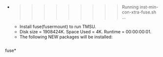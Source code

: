 * >>>>>>>>> Running inst-min-con-xtra-fuse.sh ...
  * Install fuse(fusermount) to run TMSU.
  * Disk size = 1908424K. Space Used = 4K. Runtime = 00:00:00:01.
  * The following NEW packages will be installed:
  ```bash
fuse*
  ```
